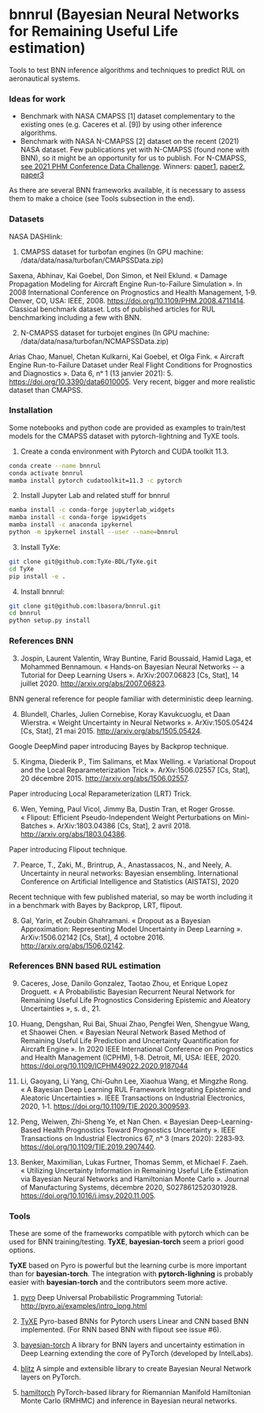 # bnnrul (Bayesian Neural Networks for Remaining Useful Life estimation)

Tools to test BNN inference algorithms and techniques to predict RUL on aeronautical systems.

### Ideas for work
- Benchmark with NASA CMAPSS [1] dataset complementary to the existing ones (e.g. Caceres et al. [9]) by using other inference algorithms.
- Benchmark with NASA N-CMAPSS [2] dataset on the recent (2021) NASA dataset. 
    Few publications yet with N-CMAPSS (found none with BNN), so it might be an opportunity for us to publish.
    For N-CMAPSS, [see 2021 PHM Conference Data Challenge](https://data.phmsociety.org/2021-phm-conference-data-challenge/). Winners: [paper1](https://papers.phmsociety.org/index.php/phmconf/article/view/3108), [paper2](https://papers.phmsociety.org/index.php/phmconf/article/view/3109), [paper3](https://papers.phmsociety.org/index.php/phmconf/article/view/3110)

As there are several BNN frameworks available, it is necessary to assess them to make a choice (see Tools subsection in the end).

### Datasets

NASA DASHlink:

1) CMAPSS dataset for turbofan engines (In GPU machine: /data/data/nasa/turbofan/CMAPSSData.zip)

Saxena, Abhinav, Kai Goebel, Don Simon, et Neil Eklund. « Damage Propagation Modeling for Aircraft Engine Run-to-Failure Simulation ». In 2008 International Conference on Prognostics and Health Management, 1‑9. Denver, CO, USA: IEEE, 2008. https://doi.org/10.1109/PHM.2008.4711414.
Classical benchmark dataset. Lots of published articles for RUL benchmarking including a few with BNN.

2) N-CMAPSS dataset for turbojet engines (In GPU machine: /data/data/nasa/turbofan/NCMAPSSData.zip)

Arias Chao, Manuel, Chetan Kulkarni, Kai Goebel, et Olga Fink. « Aircraft Engine Run-to-Failure Dataset under Real Flight Conditions for Prognostics and Diagnostics ». Data 6, nᵒ 1 (13 janvier 2021): 5. https://doi.org/10.3390/data6010005.
Very recent, bigger and more realistic dataset than CMAPSS.

### Installation
Some notebooks and python code are provided as examples to train/test models for the CMAPSS dataset with pytorch-lightning and TyXE tools.  

1) Create a conda environment with Pytorch and CUDA toolkit 11.3.
```sh
conda create --name bnnrul
conda activate bnnrul
mamba install pytorch cudatoolkit=11.3 -c pytorch
```

2) Install Jupyter Lab and related stuff for bnnrul
```sh
mamba install -c conda-forge jupyterlab_widgets
mamba install -c conda-forge ipywidgets
mamba install -c anaconda ipykernel
python -m ipykernel install --user --name=bnnrul
```

3) Install TyXe:
```sh
git clone git@github.com:TyXe-BDL/TyXe.git
cd TyXe
pip install -e .
```

4) Install bnnrul:
```sh
git clone git@github.com:lbasora/bnnrul.git
cd bnnrul
python setup.py install
```

### References BNN

3) Jospin, Laurent Valentin, Wray Buntine, Farid Boussaid, Hamid Laga, et Mohammed Bennamoun. « Hands-on Bayesian Neural Networks -- a Tutorial for Deep Learning Users ». ArXiv:2007.06823 [Cs, Stat], 14 juillet 2020. http://arxiv.org/abs/2007.06823.

BNN general reference for people familiar with deterministic deep learning.

4) Blundell, Charles, Julien Cornebise, Koray Kavukcuoglu, et Daan Wierstra. « Weight Uncertainty in Neural Networks ». ArXiv:1505.05424 [Cs, Stat], 21 mai 2015. http://arxiv.org/abs/1505.05424.

Google DeepMind paper introducing Bayes by Backprop technique.

5) Kingma, Diederik P., Tim Salimans, et Max Welling. « Variational Dropout and the Local Reparameterization Trick ». ArXiv:1506.02557 [Cs, Stat], 20 décembre 2015. http://arxiv.org/abs/1506.02557.

Paper introducing Local Reparameterization (LRT) Trick.

6) Wen, Yeming, Paul Vicol, Jimmy Ba, Dustin Tran, et Roger Grosse. « Flipout: Efficient Pseudo-Independent Weight Perturbations on Mini-Batches ». ArXiv:1803.04386 [Cs, Stat], 2 avril 2018. http://arxiv.org/abs/1803.04386.

Paper introducing Flipout technique.

7) Pearce, T., Zaki, M., Brintrup, A., Anastassacos, N., and Neely, A. Uncertainty in neural networks: Bayesian
ensembling. International Conference on Artificial Intelligence and Statistics (AISTATS), 2020

Recent technique with few published material, so may be worth including it in a benchmark with Bayes by Backprop, LRT, flipout. 

8) Gal, Yarin, et Zoubin Ghahramani. « Dropout as a Bayesian Approximation: Representing Model Uncertainty in Deep Learning ». ArXiv:1506.02142 [Cs, Stat], 4 octobre 2016. http://arxiv.org/abs/1506.02142.


### References BNN based RUL estimation
9) Caceres, Jose, Danilo Gonzalez, Taotao Zhou, et Enrique Lopez Droguett. « A Probabilistic Bayesian Recurrent Neural Network for Remaining Useful Life Prognostics Considering Epistemic and Aleatory Uncertainties », s. d., 21.

10) Huang, Dengshan, Rui Bai, Shuai Zhao, Pengfei Wen, Shengyue Wang, et Shaowei Chen. « Bayesian Neural Network Based Method of Remaining Useful Life Prediction and Uncertainty Quantification for Aircraft Engine ». In 2020 IEEE International Conference on Prognostics and Health Management (ICPHM), 1‑8. Detroit, MI, USA: IEEE, 2020. https://doi.org/10.1109/ICPHM49022.2020.9187044

11) Li, Gaoyang, Li Yang, Chi-Guhn Lee, Xiaohua Wang, et Mingzhe Rong. « A Bayesian Deep Learning RUL Framework Integrating Epistemic and Aleatoric Uncertainties ». IEEE Transactions on Industrial Electronics, 2020, 1‑1. https://doi.org/10.1109/TIE.2020.3009593.

12) Peng, Weiwen, Zhi-Sheng Ye, et Nan Chen. « Bayesian Deep-Learning-Based Health Prognostics Toward Prognostics Uncertainty ». IEEE Transactions on Industrial Electronics 67, nᵒ 3 (mars 2020): 2283‑93. https://doi.org/10.1109/TIE.2019.2907440.

13)  Benker, Maximilian, Lukas Furtner, Thomas Semm, et Michael F. Zaeh. « Utilizing Uncertainty Information in Remaining Useful Life Estimation via Bayesian Neural Networks and Hamiltonian Monte Carlo ». Journal of Manufacturing Systems, décembre 2020, S0278612520301928. https://doi.org/10.1016/j.jmsy.2020.11.005.


### Tools

These are some of the frameworks compatible with pytorch which can be used for BNN training/testing. **TyXE**, **bayesian-torch** seem a priori good options. 

**TyXE** based on Pyro is powerful but the learning curbe is more important than for **bayesian-torch**. The integration with **pytorch-lighning** is probably easier with **bayesian-torch** and the contributors seem more active.


1) [pyro](https://pyro.ai/) Deep Universal Probabilistic Programming
Tutorial: http://pyro.ai/examples/intro_long.html

2) [TyXE](https://github.com/TyXe-BDL/TyXe) Pyro-based BNNs for Pytorch users
Linear and CNN based BNN implemented.
(For RNN based BNN with flipout see issue #6).

3) [bayesian-torch](https://github.com/IntelLabs/bayesian-torch#installing-bayesian-torch)
A library for BNN layers and uncertainty estimation in Deep Learning extending the core of PyTorch (developed by IntelLabs).

4) [blitz](https://github.com/piEsposito/blitz-bayesian-deep-learning)
A simple and extensible library to create Bayesian Neural Network layers on PyTorch. 

5) [hamiltorch](https://github.com/AdamCobb/hamiltorch)
PyTorch-based library for Riemannian Manifold Hamiltonian Monte Carlo (RMHMC) and inference in Bayesian neural networks.





